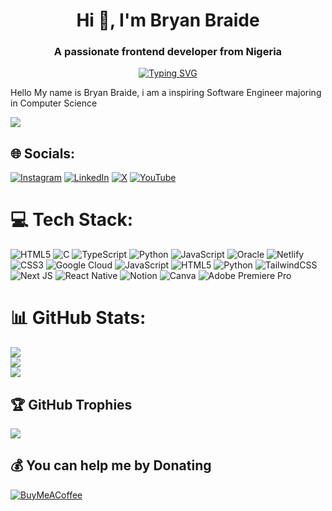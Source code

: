 <h1 align="center">Hi 👋, I'm Bryan Braide</h1>
<h3 align="center">A passionate frontend developer from Nigeria</h3>
<!-- markdownlint-disable MD033 MD041 -->
<p align="center">
<a href="https://git.io/typing-svg"><img src="https://readme-typing-svg.demolab.com?font=Times+New+Roman&pause=1000&color=21520EEB&random=false&width=435&lines=Technology+is+best+when+it+brings+people+together.+" alt="Typing SVG" /></a>
</p>
Hello My name is Bryan Braide, i am a inspiring Software Engineer majoring in Computer Science

[![](https://visitcount.itsvg.in/api?id=Koribraide&icon=0&color=1)](https://visitcount.itsvg.in)
## 🌐 Socials:
[![Instagram](https://img.shields.io/badge/Instagram-%23E4405F.svg?logo=Instagram&logoColor=white)](https://instagram.com/bryanbraide_) [![LinkedIn](https://img.shields.io/badge/LinkedIn-%230077B5.svg?logo=linkedin&logoColor=white)](https://linkedin.com/in/bryanbraide) [![X](https://img.shields.io/badge/X-black.svg?logo=X&logoColor=white)](https://x.com/BryanBraide_) [![YouTube](https://img.shields.io/badge/YouTube-%23FF0000.svg?logo=YouTube&logoColor=white)](https://youtube.com/@BryanBraide) 

# 💻 Tech Stack:
![HTML5](https://img.shields.io/badge/html5-%23E34F26.svg?style=for-the-badge&logo=html5&logoColor=white) ![C](https://img.shields.io/badge/c-%2300599C.svg?style=for-the-badge&logo=c&logoColor=white) ![TypeScript](https://img.shields.io/badge/typescript-%23007ACC.svg?style=for-the-badge&logo=typescript&logoColor=white) ![Python](https://img.shields.io/badge/python-3670A0?style=for-the-badge&logo=python&logoColor=ffdd54) ![JavaScript](https://img.shields.io/badge/javascript-%23323330.svg?style=for-the-badge&logo=javascript&logoColor=%23F7DF1E) ![Oracle](https://img.shields.io/badge/Oracle-F80000?style=for-the-badge&logo=oracle&logoColor=white) ![Netlify](https://img.shields.io/badge/netlify-%23000000.svg?style=for-the-badge&logo=netlify&logoColor=#00C7B7) ![CSS3](https://img.shields.io/badge/css3-%231572B6.svg?style=for-the-badge&logo=css3&logoColor=white) ![Google Cloud](https://img.shields.io/badge/GoogleCloud-%234285F4.svg?style=for-the-badge&logo=google-cloud&logoColor=white) ![JavaScript](https://img.shields.io/badge/javascript-%23323330.svg?style=for-the-badge&logo=javascript&logoColor=%23F7DF1E) ![HTML5](https://img.shields.io/badge/html5-%23E34F26.svg?style=for-the-badge&logo=html5&logoColor=white) ![Python](https://img.shields.io/badge/python-3670A0?style=for-the-badge&logo=python&logoColor=ffdd54) ![TailwindCSS](https://img.shields.io/badge/tailwindcss-%2338B2AC.svg?style=for-the-badge&logo=tailwind-css&logoColor=white) ![Next JS](https://img.shields.io/badge/Next-black?style=for-the-badge&logo=next.js&logoColor=white) ![React Native](https://img.shields.io/badge/react_native-%2320232a.svg?style=for-the-badge&logo=react&logoColor=%2361DAFB) ![Notion](https://img.shields.io/badge/Notion-%23000000.svg?style=for-the-badge&logo=notion&logoColor=white) ![Canva](https://img.shields.io/badge/Canva-%2300C4CC.svg?style=for-the-badge&logo=Canva&logoColor=white) ![Adobe Premiere Pro](https://img.shields.io/badge/Adobe%20Premiere%20Pro-9999FF.svg?style=for-the-badge&logo=Adobe%20Premiere%20Pro&logoColor=white)
# 📊 GitHub Stats:
![](https://github-readme-stats.vercel.app/api?username=Koribraide&theme=radical&hide_border=false&include_all_commits=true&count_private=true)<br/>
![](https://github-readme-streak-stats.herokuapp.com/?user=Koribraide&theme=radical&hide_border=false)<br/>
![](https://github-readme-stats.vercel.app/api/top-langs/?username=Koribraide&theme=radical&hide_border=false&include_all_commits=true&count_private=true&layout=compact)


## 🏆 GitHub Trophies
![](https://github-profile-trophy.vercel.app/?username=Koribraide&theme=dracula&no-frame=false&no-bg=true&margin-w=4)



  ## 💰 You can help me by Donating
  [![BuyMeACoffee](https://img.shields.io/badge/Buy%20Me%20a%20Coffee-ffdd00?style=for-the-badge&logo=buy-me-a-coffee&logoColor=black)](https://buymeacoffee.com/bryanbraide) 

  
<!-- Proudly created with GPRM ( https://gprm.itsvg.in ) -->
